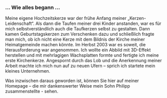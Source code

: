 <!-- 
.. link: 
.. description: 
.. tags: 
.. date: 2014/01/20 14:20:41
.. title: Über mich
.. slug: uber-mich
-->


### ... Wie alles begann ...


Meine eigene Hochzeitskerze war der frühe Anfang meiner „Kerzen-Leidenschaft“. Als dann die Taufen meiner drei Kinder anstanden, war es für mich selbstverständlich auch die Taufkerzen selbst zu gestalten. Dann kamen Geburtstagskerzen zum Verschenken dazu und schließlich fragte man mich, ob ich nicht eine Kerze mit dem Bildnis der Kirche meiner Heimatgemeinde machen könnte. Im Herbst 2003 war es soweit, die Herausforderung war angenommen. Ich wollte ein Abbild mit 3D-Effekt herstellen und mit mehrlagigen Wachsplatten formte und fertigte ich meine erste Kirchenkerze. Angespornt durch das Lob und die Anerkennung meiner Arbeit machte ich mich nun auf zu neuen Ufern – sprich ich startete mein kleines Unternehmen.


Was inzwischen daraus geworden ist, können Sie hier auf meiner Homepage – die mir dankenswerter Weise mein Sohn Philipp zusammenstellte - sehen.
